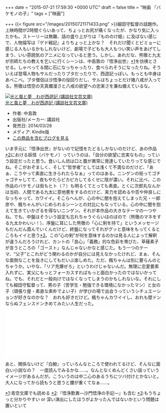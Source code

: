 
+++
date = "2015-07-21 17:59:30 +0000 UTC"
draft = false
title = "映画 『バケモノの子』"
tags = ["映画"]

+++
{{< figure src="/images/20150721171433.png"  >}}細田守監督の話題作。上映時間が2時間ぐらいあって、ちょっとお尻が痛くなったが、かなり気に入ったかも。ストーリーは無難、話の盛り上がりは『もののけ姫』に及ばない感じで、人物描写は『ゲド戦記』よりちょっと上かな？　それだけ聞くとビミョーに感じる人もいるかもしれないけど、劇場で子どもも大人もつい笑い声をあげてしまう、いい雰囲気のアニメになっていると思う。しかし、あれだな、熊徹と九太が宗師たちの教えを乞いに行くシーンは、中島敦の『悟浄出世』<a href="#f-2df4a0ff" name="fn-2df4a0ff" title="青空文庫でも読める">*1</a>を彷彿とさせる。しゃべってる間に石になっちゃったり、食べられそうになったりね。そういえば登場人物もサルだったりブタだったりで、西遊記っぽい。もっとも中身はあべこべ。ブタ僧侶は沙悟浄の役回りだし、サルはちょっとだけ猪八戒が入ってる。熊徹は悟空の天真爛漫さと八戒の欲望への忠実さを兼ね備えているな。<div class="hatena-asin-detail"><a href="http://www.amazon.co.jp/exec/obidos/ASIN/B00J4GE71Y/bestylesnet-22/"><img src="http://ecx.images-amazon.com/images/I/41TDat3G0PL._SL160_.jpg" class="hatena-asin-detail-image" alt="光と風と夢　わが西遊記 (講談社文芸文庫)" title="光と風と夢　わが西遊記 (講談社文芸文庫)"/></a><div class="hatena-asin-detail-info"><a href="http://www.amazon.co.jp/exec/obidos/ASIN/B00J4GE71Y/bestylesnet-22/">光と風と夢　わが西遊記 (講談社文芸文庫)</a><ul><li><span class="hatena-asin-detail-label">作者:</span> 中島敦</li><li><span class="hatena-asin-detail-label">出版社/メーカー:</span> 講談社</li><li><span class="hatena-asin-detail-label">発売日:</span> 2014/03/28</li><li><span class="hatena-asin-detail-label">メディア:</span> Kindle版</li><li><a href="http://d.hatena.ne.jp/asin/B00J4GE71Y/bestylesnet-22" target="_blank">この商品を含むブログを見る</a></li></ul></div><div class="hatena-asin-detail-foot"></div></div>いま手元に『悟浄出世』がないので記憶をたどるしかないのだけど、あの作品<a href="#f-99466e39" name="fn-99466e39" title="『悟浄歎異―沙門悟浄の手記―』も含む">*2</a>における妖怪（バケモノ）っていうのは、「自分の欲望に忠実なもの」っていう設定だったと思う。食いしん坊は口と腹が異常に発達していたりってな感じでね。そこがおぞましく、そして“哲学者”としては浅くて不満なのだけど、「あぁ、こうやって素直に生きられたらなぁ」ってのはある。ニンゲンの街ってゴチャゴチャしてて、夜もやたらピカピカしてるくせに陰が濃い。それに比べ、この作品のバケモノは街もヒト（？）も明るくてとっても素直。とくに次郎丸なんかは当初、人間である九太に意地悪をするのだけど、実力を認めるや否や仲良しになっちゃって、カワイイ。そこらへんが、心の中に闇を抱えてしまった兄・一郎彦や、楓ちゃんがいじめられるシーンとの対比にもなっている。心の中に闇を抱えて生きていかざるを得ないニンゲン。それが本作品の大きなテーマの一つやね。でも、中盤はそういう設定も忘れちゃうぐらいほのぼので（熊徹のマネをする九太かわいい！）、序盤に耳にした熊徹の「心に剣を持て」というメッセージもだんだん霞んでいくんだけど、終盤になってそれがグッと意味をもってくるところもイイと思う<a href="#f-72a3fb16" name="fn-72a3fb16" title="もうちょっと分かりやすい or 深い演出にしたほうがよかったんではないかという問題は置いといて">*3</a>。この“心の剣”が何を意味するのかは見る人によって解釈が違うんだろうけれど、カントの「良心」「義務」的な色彩を帯びた、草薙素子が言うところの「ゴースト」なんじゃないかなと感じた。もう一つのテーマ、“父子”とこれがどう関わるのかが自分には見えなかったけれど、まぁ、そんな面倒なことを抜きにしてもだいぶ楽しめた。ただ、楓ちゃんは別に要らんのとちゃうか。いやな、「リア充爆ぜろ」というわけじゃないんだ。無理に恋愛要素入れずに、実父にもっとフォーカスすればもっと面白かったのではないかってね。でも、それだと一般向けではなくなってしまうのかもしれないな。それにしても細田守監督って、男の子（苦学生・勉強できる環境になかったマン）と女の子（頑張り屋・素直な素朴でよい子）が学びの場で出会うっていうシチュエーションが好きなのかな？　おれも好きだけど。楓ちゃんカワイイし、おれも壁ドンならぬフェンスドンきめてみたい人生だった。<iframe src="//hatenablog-parts.com/embed?url=http%3A%2F%2Fwww.bakemono-no-ko.jp%2F" title="「バケモノの子」公式サイト" class="embed-card embed-webcard" scrolling="no" frameborder="0" style="display: block; width: 100%; height: 155px; max-width: 500px; margin: 10px 0px;"><a href="http://www.bakemono-no-ko.jp/">「バケモノの子」公式サイト</a></iframe>あと、関係ないけど『白鯨』っていろんなところで使われてるけど、そんなに面白い小説なの？　一度読んでみるかな……。なんとなくめんどくさい話っていうイメージがあるんだが。こういうのは中二心のあるうちにツバ付けとかないと。大人になってから読もうと思うと腰が重くてなぁ……。
<div class="footnote">
<a href="#fn-2df4a0ff" name="f-2df4a0ff" class="footnote-number">*1</a><span class="footnote-delimiter">:</span><span class="footnote-text">青空文庫でも読める</span>
<a href="#fn-99466e39" name="f-99466e39" class="footnote-number">*2</a><span class="footnote-delimiter">:</span><span class="footnote-text">『悟浄歎異―沙門悟浄の手記―』も含む</span>
<a href="#fn-72a3fb16" name="f-72a3fb16" class="footnote-number">*3</a><span class="footnote-delimiter">:</span><span class="footnote-text">もうちょっと分かりやすい or 深い演出にしたほうがよかったんではないかという問題は置いといて</span>
</div>

